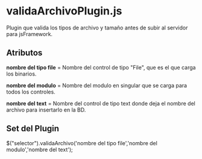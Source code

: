 # validaArchivoPlugin.js
Plugin que valida los tipos de archivo y tamaño antes de subir al servidor para jsFramework.

<h2>Atributos</h2>

<b>nombre del tipo file</b> = Nombre del control de tipo "File", que es el que carga los binarios.

<b>nombre del modulo</b> = Nombre del modulo en singular que se carga para todos los controles.

<b>nombre del text</b> = Nombre del control de tipo text donde deja el nombre del archivo para insertarlo en la BD.

<h2>Set del Plugin</h2>

$("selector").validaArchivo('nombre del tipo file','nombre del modulo','nombre del text');
